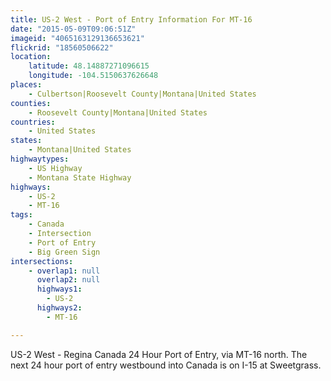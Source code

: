 ```yaml
---
title: US-2 West - Port of Entry Information For MT-16
date: "2015-05-09T09:06:51Z"
imageid: "4065163129136653621"
flickrid: "18560506622"
location:
    latitude: 48.14887271096615
    longitude: -104.5150637626648
places:
    - Culbertson|Roosevelt County|Montana|United States
counties:
    - Roosevelt County|Montana|United States
countries:
    - United States
states:
    - Montana|United States
highwaytypes:
    - US Highway
    - Montana State Highway
highways:
    - US-2
    - MT-16
tags:
    - Canada
    - Intersection
    - Port of Entry
    - Big Green Sign
intersections:
    - overlap1: null
      overlap2: null
      highways1:
        - US-2
      highways2:
        - MT-16

---
```

US-2 West - Regina Canada 24 Hour Port of Entry, via MT-16 north.  The next 24 hour port of entry westbound into Canada is on I-15 at Sweetgrass.